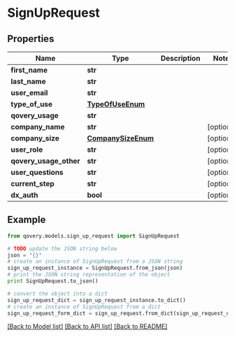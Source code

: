 # SignUpRequest


## Properties

Name | Type | Description | Notes
------------ | ------------- | ------------- | -------------
**first_name** | **str** |  | 
**last_name** | **str** |  | 
**user_email** | **str** |  | 
**type_of_use** | [**TypeOfUseEnum**](TypeOfUseEnum.md) |  | 
**qovery_usage** | **str** |  | 
**company_name** | **str** |  | [optional] 
**company_size** | [**CompanySizeEnum**](CompanySizeEnum.md) |  | [optional] 
**user_role** | **str** |  | [optional] 
**qovery_usage_other** | **str** |  | [optional] 
**user_questions** | **str** |  | [optional] 
**current_step** | **str** |  | [optional] 
**dx_auth** | **bool** |  | [optional] 

## Example

```python
from qovery.models.sign_up_request import SignUpRequest

# TODO update the JSON string below
json = "{}"
# create an instance of SignUpRequest from a JSON string
sign_up_request_instance = SignUpRequest.from_json(json)
# print the JSON string representation of the object
print SignUpRequest.to_json()

# convert the object into a dict
sign_up_request_dict = sign_up_request_instance.to_dict()
# create an instance of SignUpRequest from a dict
sign_up_request_form_dict = sign_up_request.from_dict(sign_up_request_dict)
```
[[Back to Model list]](../README.md#documentation-for-models) [[Back to API list]](../README.md#documentation-for-api-endpoints) [[Back to README]](../README.md)


